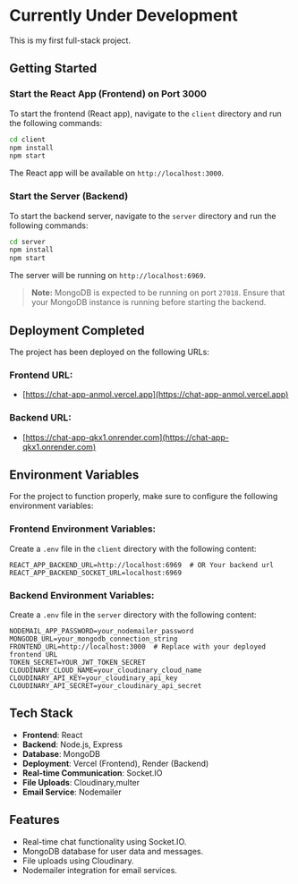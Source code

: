 # Currently Under Development

This is my first full-stack project.

## Getting Started

### Start the React App (Frontend) on Port 3000

To start the frontend (React app), navigate to the `client` directory and run the following commands:

```bash
cd client
npm install  
npm start   
```

The React app will be available on `http://localhost:3000`.

### Start the Server (Backend)

To start the backend server, navigate to the `server` directory and run the following commands:

```bash
cd server
npm install 
npm start    
```

The server will be running on `http://localhost:6969`.

> **Note:** MongoDB is expected to be running on port `27018`. Ensure that your MongoDB instance is running before starting the backend.

## Deployment Completed

The project has been deployed on the following URLs:

### Frontend URL:
- [https://chat-app-anmol.vercel.app](https://chat-app-anmol.vercel.app)

### Backend URL:
- [https://chat-app-qkx1.onrender.com](https://chat-app-qkx1.onrender.com)

## Environment Variables

For the project to function properly, make sure to configure the following environment variables:

### Frontend Environment Variables:

Create a `.env` file in the `client` directory with the following content:

```env
REACT_APP_BACKEND_URL=http://localhost:6969  # OR Your backend url
REACT_APP_BACKEND_SOCKET_URL=localhost:6969  
```

### Backend Environment Variables:

Create a `.env` file in the `server` directory with the following content:

```env
NODEMAIL_APP_PASSWORD=your_nodemailer_password
MONGODB_URL=your_mongodb_connection_string
FRONTEND_URL=http://localhost:3000  # Replace with your deployed frontend URL
TOKEN_SECRET=YOUR_JWT_TOKEN_SECRET
CLOUDINARY_CLOUD_NAME=your_cloudinary_cloud_name
CLOUDINARY_API_KEY=your_cloudinary_api_key
CLOUDINARY_API_SECRET=your_cloudinary_api_secret
```

## Tech Stack

- **Frontend**: React
- **Backend**: Node.js, Express
- **Database**: MongoDB
- **Deployment**: Vercel (Frontend), Render (Backend)
- **Real-time Communication**: Socket.IO
- **File Uploads**: Cloudinary,multer
- **Email Service**: Nodemailer

## Features

- Real-time chat functionality using Socket.IO.
- MongoDB database for user data and messages.
- File uploads using Cloudinary.
- Nodemailer integration for email services.